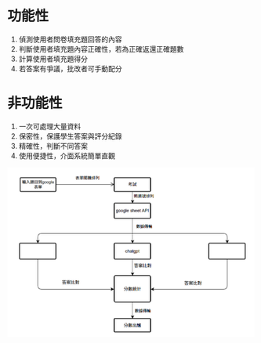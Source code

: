# 功能性
1. 偵測使用者問卷填充題回答的內容<br>
2. 判斷使用者填充題內容正確性，若為正確返還正確題數<br>
3. 計算使用者填充題得分<br>
4. 若答案有爭議，批改者可手動配分<br>

# 非功能性
1. 一次可處理大量資料<br>
2. 保密性，保護學生答案與評分紀錄<br>
3. 精確性，判斷不同答案<br>
4. 使用便捷性，介面系統簡單直觀<br>

![功能分解圖](功能分解圖.png)
